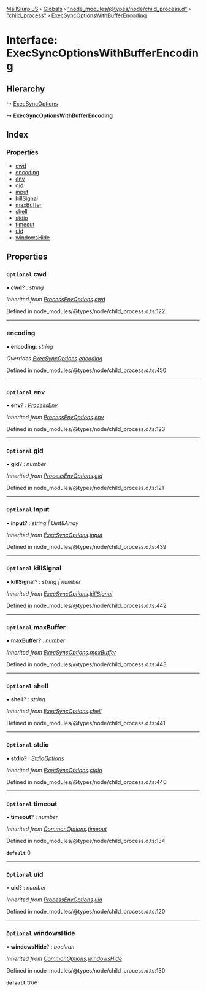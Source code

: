 [MailSlurp JS](../README.md) › [Globals](../globals.md) › ["node_modules/@types/node/child_process.d"](../modules/_node_modules__types_node_child_process_d_.md) › ["child_process"](../modules/_node_modules__types_node_child_process_d_._child_process_.md) › [ExecSyncOptionsWithBufferEncoding](_node_modules__types_node_child_process_d_._child_process_.execsyncoptionswithbufferencoding.md)

# Interface: ExecSyncOptionsWithBufferEncoding

## Hierarchy

  ↳ [ExecSyncOptions](_node_modules__types_node_child_process_d_._child_process_.execsyncoptions.md)

  ↳ **ExecSyncOptionsWithBufferEncoding**

## Index

### Properties

* [cwd](_node_modules__types_node_child_process_d_._child_process_.execsyncoptionswithbufferencoding.md#optional-cwd)
* [encoding](_node_modules__types_node_child_process_d_._child_process_.execsyncoptionswithbufferencoding.md#encoding)
* [env](_node_modules__types_node_child_process_d_._child_process_.execsyncoptionswithbufferencoding.md#optional-env)
* [gid](_node_modules__types_node_child_process_d_._child_process_.execsyncoptionswithbufferencoding.md#optional-gid)
* [input](_node_modules__types_node_child_process_d_._child_process_.execsyncoptionswithbufferencoding.md#optional-input)
* [killSignal](_node_modules__types_node_child_process_d_._child_process_.execsyncoptionswithbufferencoding.md#optional-killsignal)
* [maxBuffer](_node_modules__types_node_child_process_d_._child_process_.execsyncoptionswithbufferencoding.md#optional-maxbuffer)
* [shell](_node_modules__types_node_child_process_d_._child_process_.execsyncoptionswithbufferencoding.md#optional-shell)
* [stdio](_node_modules__types_node_child_process_d_._child_process_.execsyncoptionswithbufferencoding.md#optional-stdio)
* [timeout](_node_modules__types_node_child_process_d_._child_process_.execsyncoptionswithbufferencoding.md#optional-timeout)
* [uid](_node_modules__types_node_child_process_d_._child_process_.execsyncoptionswithbufferencoding.md#optional-uid)
* [windowsHide](_node_modules__types_node_child_process_d_._child_process_.execsyncoptionswithbufferencoding.md#optional-windowshide)

## Properties

### `Optional` cwd

• **cwd**? : *string*

*Inherited from [ProcessEnvOptions](_node_modules__types_node_child_process_d_._child_process_.processenvoptions.md).[cwd](_node_modules__types_node_child_process_d_._child_process_.processenvoptions.md#optional-cwd)*

Defined in node_modules/@types/node/child_process.d.ts:122

___

###  encoding

• **encoding**: *string*

*Overrides [ExecSyncOptions](_node_modules__types_node_child_process_d_._child_process_.execsyncoptions.md).[encoding](_node_modules__types_node_child_process_d_._child_process_.execsyncoptions.md#optional-encoding)*

Defined in node_modules/@types/node/child_process.d.ts:450

___

### `Optional` env

• **env**? : *[ProcessEnv](_node_modules__types_node_globals_d_.nodejs.processenv.md)*

*Inherited from [ProcessEnvOptions](_node_modules__types_node_child_process_d_._child_process_.processenvoptions.md).[env](_node_modules__types_node_child_process_d_._child_process_.processenvoptions.md#optional-env)*

Defined in node_modules/@types/node/child_process.d.ts:123

___

### `Optional` gid

• **gid**? : *number*

*Inherited from [ProcessEnvOptions](_node_modules__types_node_child_process_d_._child_process_.processenvoptions.md).[gid](_node_modules__types_node_child_process_d_._child_process_.processenvoptions.md#optional-gid)*

Defined in node_modules/@types/node/child_process.d.ts:121

___

### `Optional` input

• **input**? : *string | Uint8Array*

*Inherited from [ExecSyncOptions](_node_modules__types_node_child_process_d_._child_process_.execsyncoptions.md).[input](_node_modules__types_node_child_process_d_._child_process_.execsyncoptions.md#optional-input)*

Defined in node_modules/@types/node/child_process.d.ts:439

___

### `Optional` killSignal

• **killSignal**? : *string | number*

*Inherited from [ExecSyncOptions](_node_modules__types_node_child_process_d_._child_process_.execsyncoptions.md).[killSignal](_node_modules__types_node_child_process_d_._child_process_.execsyncoptions.md#optional-killsignal)*

Defined in node_modules/@types/node/child_process.d.ts:442

___

### `Optional` maxBuffer

• **maxBuffer**? : *number*

*Inherited from [ExecSyncOptions](_node_modules__types_node_child_process_d_._child_process_.execsyncoptions.md).[maxBuffer](_node_modules__types_node_child_process_d_._child_process_.execsyncoptions.md#optional-maxbuffer)*

Defined in node_modules/@types/node/child_process.d.ts:443

___

### `Optional` shell

• **shell**? : *string*

*Inherited from [ExecSyncOptions](_node_modules__types_node_child_process_d_._child_process_.execsyncoptions.md).[shell](_node_modules__types_node_child_process_d_._child_process_.execsyncoptions.md#optional-shell)*

Defined in node_modules/@types/node/child_process.d.ts:441

___

### `Optional` stdio

• **stdio**? : *[StdioOptions](../modules/_node_modules__types_node_child_process_d_._child_process_.md#stdiooptions)*

*Inherited from [ExecSyncOptions](_node_modules__types_node_child_process_d_._child_process_.execsyncoptions.md).[stdio](_node_modules__types_node_child_process_d_._child_process_.execsyncoptions.md#optional-stdio)*

Defined in node_modules/@types/node/child_process.d.ts:440

___

### `Optional` timeout

• **timeout**? : *number*

*Inherited from [CommonOptions](_node_modules__types_node_child_process_d_._child_process_.commonoptions.md).[timeout](_node_modules__types_node_child_process_d_._child_process_.commonoptions.md#optional-timeout)*

Defined in node_modules/@types/node/child_process.d.ts:134

**`default`** 0

___

### `Optional` uid

• **uid**? : *number*

*Inherited from [ProcessEnvOptions](_node_modules__types_node_child_process_d_._child_process_.processenvoptions.md).[uid](_node_modules__types_node_child_process_d_._child_process_.processenvoptions.md#optional-uid)*

Defined in node_modules/@types/node/child_process.d.ts:120

___

### `Optional` windowsHide

• **windowsHide**? : *boolean*

*Inherited from [CommonOptions](_node_modules__types_node_child_process_d_._child_process_.commonoptions.md).[windowsHide](_node_modules__types_node_child_process_d_._child_process_.commonoptions.md#optional-windowshide)*

Defined in node_modules/@types/node/child_process.d.ts:130

**`default`** true
